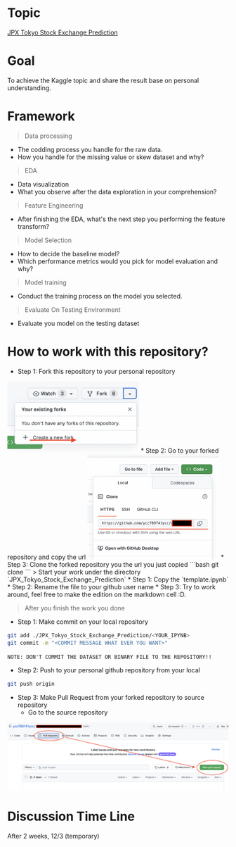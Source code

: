 # Topic
[JPX Tokyo Stock Exchange Prediction](https://www.kaggle.com/competitions/jpx-tokyo-stock-exchange-prediction/data)  

# Goal
To achieve the Kaggle topic and share the result base on personal understanding.  

# Framework
> Data processing
* The codding process you handle for the raw data.
* How you handle for the missing value or skew dataset and why?
> EDA
* Data visualization
* What you observe after the data exploration in your comprehension?
> Feature Engineering
* After finishing the EDA, what's the next step you performing the feature transform?
> Model Selection
* How to decide the baseline model?
* Which performance metrics would you pick for model evaluation and why?
> Model training
* Conduct the training process on the model you selected.
> Evaluate On Testing Environment
* Evaluate you model on the testing dataset

# How to work with this repository?
* Step 1: Fork this repository to your personal repository  
<img src="./images/fork_repo.png" width="300">
* Step 2: Go to your forked repository and copy the url
<img src="./images/copy_the_url.png" width="300">
* Step 3: Clone the forked repository you the url you just copied
```bash
git clone <url>
```
> Start your work under the directory `JPX_Tokyo_Stock_Exchange_Prediction`
* Step 1: Copy the `template.ipynb`
* Step 2: Rename the file to your github user name
* Step 3: Try to work around, feel free to make the edition on the markdown cell :D.

> After you finish the work you done  
* Step 1: Make commit on your local repository  
```bash
git add ./JPX_Tokyo_Stock_Exchange_Prediction/<YOUR_IPYNB>
git commit -m "<COMMIT MESSAGE WHAT EVER YOU WANT>"
```
`NOTE: DON'T COMMIT THE DATASET OR BINARY FILE TO THE REPOSITORY!!`
* Step 2: Push to your personal github repository from your local  
```bash
git push origin
```
* Step 3: Make Pull Request from your forked repository to source repository  
    - Go to the source repository  
<img src="./images/pull_request.png" width="600">

# Discussion Time Line
After 2 weeks, 12/3 (temporary)
